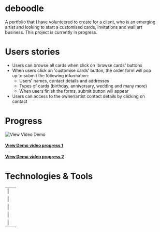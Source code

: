 # deboodle
A portfolio that I have volunteered to create for a client, who is an emerging artist and looking to start a customised cards, invitations and wall art business. This project is currently in progress.
# Users stories
- Users can browse all cards when click on 'browse cards' buttons
- When users click on 'customise cards' button, the order form will pop up to submit the following information:
  - Users' names, contact details and addresses
  - Types of cards (birthday, anniversary, wedding and many more)
  - When users finish the forms, submit button will appear
 - Users can access to the owner/artist contact details by clicking on contact

# Progress

![View Video Demo](https://github.com/polinetuch/deboodle/blob/main/client/src/components/asset-images/progress.JPG?raw=true)
#### [View Demo video progress 1](https://drive.google.com/file/d/1zQM9fSnggiFSQjTrIVhQLklRTO0o2yX2/view)
#### [View Demo video progress 2](https://drive.google.com/file/d/1gvVKsajI4xgLSlydxCxk67N74RuSW50v/view)

# Technologies & Tools
<table>
  <tr>
    <td><img src="https://www.import.io/wp-content/uploads/2017/10/React-logo.png" width="18%" style="text-alight: center"></td>
  </tr>
  <tr>
    <td><img src="https://miro.medium.com/max/1200/1*I1bJuD1D5G2FvWP5IVyyFQ.png" width="18%"></td>
  </tr>
  <tr>
    <td><img src="https://blog.alexdevero.com/wp-content/uploads/2015/03/sass-logo.jpg" width="18%"></td>
  </tr>
  <tr>
    <td><img src="https://miro.medium.com/max/9350/1*BCPTI5sT2C9JH76__X2WUg.png" width="18%"></td>
  </tr>
  <tr>
     <td><img src="https://www.agnosticdev.com/sites/default/files/2016-01/npm-logo_1.png" width="18%"></td>    
  </tr>
</table>

